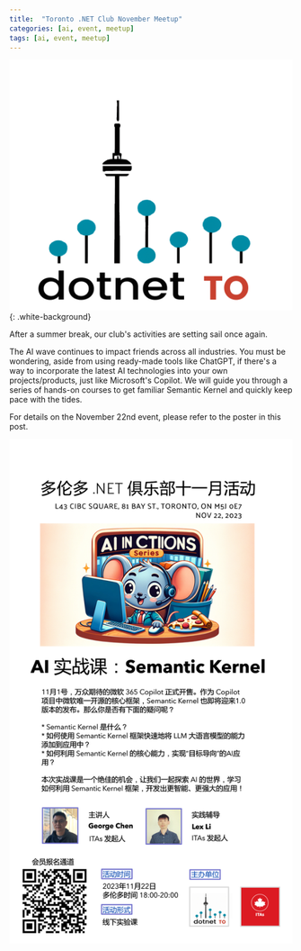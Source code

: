 ```yaml
---
title:  "Toronto .NET Club November Meetup"
categories: [ai, event, meetup]
tags: [ai, event, meetup]   
---
```


![Toronto .NET Club Logo](/assets/img/itas/dotnet_3_transparent.png){: .white-background}

After a summer break, our club's activities are setting sail once again.

The AI wave continues to impact friends across all industries. You must be wondering, aside from using ready-made tools like ChatGPT, if there's a way to incorporate the latest AI technologies into your own projects/products, just like Microsoft's Copilot. We will guide you through a series of hands-on courses to get familiar Semantic Kernel and quickly keep pace with the tides.

For details on the November 22nd event, please refer to the poster in this post.

![Poster](/assets/img/itas/poster.11.22.png)
